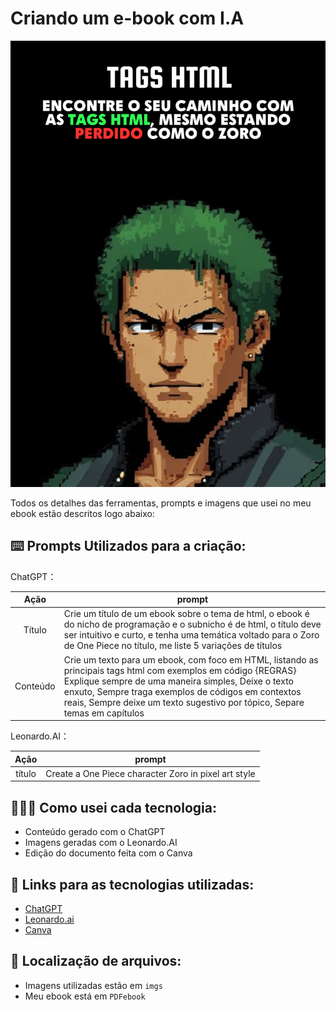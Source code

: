 # Criando um e-book com I.A

![Capa do Ebook](./imgs/Capa%20do%20ebook.png)

Todos os detalhes das ferramentas, prompts e imagens que usei no meu ebook estão descritos logo abaixo:

## ⌨️ Prompts Utilizados para a criação:


ChatGPT：

|   Ação   | prompt                                                                                                                                                                                                                                                                         |
| :------: | ------------------------------------------------------------------------------------------------------------------------------------------------------------------------------------------------------------------------------------------------------------------------------ |
|  Título  | Crie um título de um ebook sobre o tema de html, o ebook é do nicho de programação e o subnicho é de html, o título deve ser intuitivo e curto, e tenha uma temática voltado para o Zoro de One Piece  no título, me liste 5 variações de títulos                                                        |
| Conteúdo | Crie um texto para um ebook, com foco em HTML, listando as principais tags html com exemplos em código {REGRAS} Explique sempre de uma maneira simples, Deixe o texto enxuto, Sempre traga exemplos de códigos em contextos reais, Sempre deixe um texto sugestivo por tópico, Separe temas em capítulos |


Leonardo.AI：

|  Ação  | prompt                                                                                 |
| :----: | -------------------------------------------------------------------------------------- |
| título | Create a One Piece character Zoro in pixel art style |

## 🧑🏽‍💻 Como usei cada tecnologia:

- Conteúdo gerado com o ChatGPT
- Imagens geradas com o Leonardo.AI
- Edição do documento feita com o Canva

## 🔗 Links para as tecnologias utilizadas:

- [ChatGPT](https://chat.openai.com/) 
- [Leonardo.ai](https://leonardo.ai)
- [Canva](https://www.canva.com)

## 📂 Localização de arquivos:

- Imagens utilizadas estão em `imgs`
- Meu ebook está em `PDFebook`
